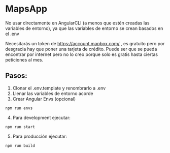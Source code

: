 # MapsApp
No usar directamente en AngularCLI (a menos que estén creadas las variables de entorno), ya que las variables de entorno se crean basados en el .env

Necesitarás un token de https://account.mapbox.com/ , es gratuito pero por desgracia hay que poner una tarjeta de crédito.
Puede ser que se pueda encontrar por internet pero no lo creo porque solo es gratis hasta ciertas peticiones al mes.

## Pasos:
1. Clonar el .env.template y renombrarlo a .env
2. Llenar las variables de entorno acorde
3. Crear Angular Envs (opcional)
```
npm run envs
```

4. Para development ejecutar:
```
npm run start
```

5. Para producción ejecutar:
```
npm run build
```
